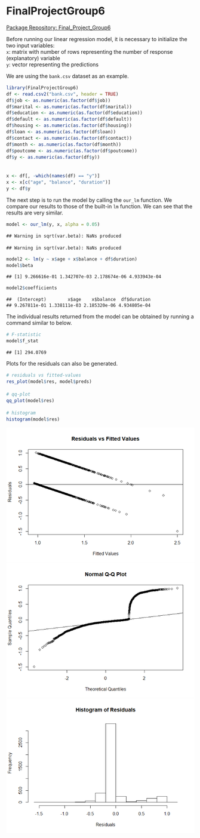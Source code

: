 
# FinalProjectGroup6

[Package Repository:
Final\_Project\_Group6](https://github.com/AU-R-Programming/Final_Project_Group6)

Before running our linear regression model, it is necessary to
initialize the two input variables:  
`x`: matrix with number of rows representing the number of response
(explanatory) variable  
`y`: vector representing the predictions  

We are using the `bank.csv` dataset as an example.

``` r
library(FinalProjectGroup6)
df <- read.csv2("bank.csv", header = TRUE)
df$job <- as.numeric(as.factor(df$job))
df$marital <- as.numeric(as.factor(df$marital))
df$education <- as.numeric(as.factor(df$education))
df$default <- as.numeric(as.factor(df$default))
df$housing <- as.numeric(as.factor(df$housing))
df$loan <- as.numeric(as.factor(df$loan))
df$contact <- as.numeric(as.factor(df$contact))
df$month <- as.numeric(as.factor(df$month))
df$poutcome <- as.numeric(as.factor(df$poutcome))
df$y <- as.numeric(as.factor(df$y))


x <- df[, -which(names(df) == "y")]
x <- x[c("age", "balance", "duration")]
y <- df$y
```

The next step is to run the model by calling the `our_lm` function. We
compare our results to those of the built-in `lm` function. We can see
that the results are very similar.

``` r
model <- our_lm(y, x, alpha = 0.05)
```

    ## Warning in sqrt(var.beta): NaNs produced
    
    ## Warning in sqrt(var.beta): NaNs produced

``` r
model2 <- lm(y ~ x$age + x$balance + df$duration)
model$beta
```

    ## [1] 9.266616e-01 1.342707e-03 2.178674e-06 4.933943e-04

``` r
model2$coefficients
```

    ##  (Intercept)        x$age    x$balance  df$duration 
    ## 9.267811e-01 1.338111e-03 2.185320e-06 4.934805e-04

The individual results returned from the model can be obtained by
running a command similar to below.

``` r
# F-statistic
model$f_stat
```

    ## [1] 294.0769

Plots for the residuals can also be generated.

``` r
# residuals vs fitted-values
res_plot(model$res, model$preds)

# qq-plot
qq_plot(model$res)

# histogram
histogram(model$res)
```

![](README_files/figure-gfm/unnamed-chunk-4-1.png)![](README_files/figure-gfm/unnamed-chunk-4-2.png)![](README_files/figure-gfm/unnamed-chunk-4-3.png)
